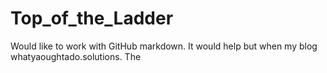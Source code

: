 # Top_of_the_Ladder
Would like to work with GitHub markdown. 
It would help but when my blog whatyaoughtado.solutions.  The
